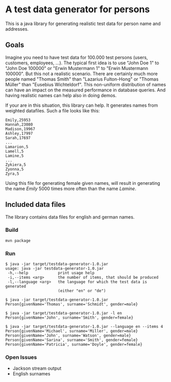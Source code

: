 # A test data generator for persons

This is a java library for generating realistic test data for person name and addresses.

## Goals

Imagine you need to have test data for 100.000 test persons (users, customers, employees, ...).
The typical first idea is to use "John Doe 1" to "John Doe 100000" or "Erwin Mustermann 1" to "Erwin Mustermann 100000".
But this not a realistic scenario. There are certainly much more people named "Thomas Smith" than "Lazarius Fulton-Hong"
or "Thomas Müller" than "Eusebius Wichteldorf". This non-uniform distribution of names can have an impact on the measured
performance in database queries. And having realistic names can help also in doing demos.

If your are in this situation, this library can help. It generates names from weighted datafiles.
Such a file looks like this:

```
Emily,25953
Hannah,23080
Madison,19967
Ashley,17997
Sarah,17697
...
Lamarion,5
Lamell,5
Lamine,5
...
Zykiera,5
Zyonna,5
Zyra,5
```

Using this file for generating female given names, will result in generating the name *Emily* 5000 times more often
than the name *Lamine*.

## Included data files

The library contains data files for english and german names.

### Build

```
mvn package
```

### Run

```
$ java -jar target/testdata-generator-1.0.jar
usage: java -jar testdata-generator-1.0.jar
 -h,--help             print usage help
 -i,--items <arg>      the number of items, that should be produced
 -l,--language <arg>   the language for which the test data is generated
                       (either "en" or "de")

$ java -jar target/testdata-generator-1.0.jar
Person{givenName='Thomas', surname='Schmidt', gender=male}

$ java -jar target/testdata-generator-1.0.jar -l en
Person{givenName='John', surname='Smith', gender=female}

$ java -jar target/testdata-generator-1.0.jar --language en --items 4
Person{givenName='Michael', surname='Miller', gender=male}
Person{givenName='John', surname='Watson', gender=male}
Person{givenName='Sarina', surname='Smith', gender=female}
Person{givenName='Patricia', surname='Doyle', gender=female}
```

### Open Issues

- Jackson stream output
- English surnames

